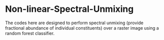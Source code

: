 # Non-linear-Spectral-Unmixing
The codes here are designed to perform spectral unmixing (provide fractional abundance of individual constituents) over a raster image using a random forest classifier.
